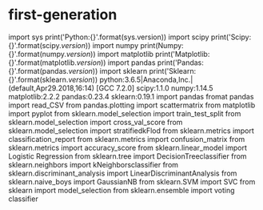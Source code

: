 # first-generation
import sys
print('Python:{}'.format(sys.version))
import scipy
print('Scipy:{}'.format(scipy._version_))
import numpy
print(Numpy:{}'.format(numpy._version_))
import matplotlib
print('Matplotlib:{}'.format(matplotlib._version_))
import pandas
print('Pandas:{}'.format(pandas._version_))
import sklearn
print('Sklearn:{}'.format(sklearn._version_))
python:3.6.5|Anaconda,Inc.|(default,Apr29.2018,16:14)
[GCC 7.2.0]
scipy:1.1.0
numpy:1.14.5
matplotlib:2.2.2
pandas:0.23.4
sklearn:0.19.1
import pandas
fromat pandas import read_CSV
from pandas.plotting import scattermatrix
from matplotlib import pyplot
from sklearn.model_selection import train_test_split
from sklearn.model_selection import cross_val_score
from sklearn.model_selection import stratifiedkFlod
from sklearn.metrics import classification_report
from sklearn.metrics import confusion_matrix
from sklearn.metrics import accuracy_score
from sklearn.linear_model import Logistic Regression
from sklearn.tree import DecisionTreeclassifier
from sklearn.neighbors import kNeighborsclassifier
from sklearn.discriminant_analysis import LinearDiscriminantAnalysis
from sklearn.naive_boys import GaussianNB
from sklearn.SVM import SVC
from sklearn import model_selection
from sklearn.ensemble import voting classifier
